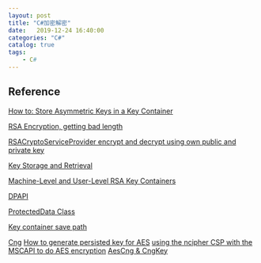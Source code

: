 ```yaml
---                
layout: post                
title: "C#加密解密" 
date:   2019-12-24 16:40:00                 
categories: "C#"                
catalog: true                
tags:                 
    - C#                
---      
```


    
## Reference

[How to: Store Asymmetric Keys in a Key Container](https://docs.microsoft.com/en-us/dotnet/standard/security/how-to-store-asymmetric-keys-in-a-key-container)

[RSA Encryption, getting bad length](https://stackoverflow.com/questions/1496793/rsa-encryption-getting-bad-length)

[RSACryptoServiceProvider encrypt and decrypt using own public and private key](https://stackoverflow.com/questions/34613479/rsacryptoserviceprovider-encrypt-and-decrypt-using-own-public-and-private-key)

[Key Storage and Retrieval](https://docs.microsoft.com/en-us/windows/win32/seccng/key-storage-and-retrieval)

[Machine-Level and User-Level RSA Key Containers](https://docs.microsoft.com/zh-cn/previous-versions/aspnet/f5cs0acs(v=vs.100))

[DPAPI](https://docs.microsoft.com/en-us/previous-versions/ms995355(v=msdn.10)?redirectedfrom=MSDN)

[ProtectedData Class](https://docs.microsoft.com/en-us/dotnet/api/system.security.cryptography.protecteddata?redirectedfrom=MSDN&view=netframework-4.8)

[Key container save path](https://www.syncfusion.com/ebooks/cryptography_in_net_succinctly/cryptographic-key-containers)

[Cng](https://docs.microsoft.com/en-us/windows/win32/seccng/cng-portal)
[How to generate persisted key for AES](https://stackoverflow.com/questions/45227683/how-to-generate-persisted-key-for-aes)
[using the ncipher CSP with the MSCAPI to do AES encryption](https://stackoverflow.com/questions/11266758/using-the-ncipher-csp-with-the-mscapi-to-do-aes-encryption)
[AesCng & CngKey](https://social.msdn.microsoft.com/Forums/en-US/8d2d2b7c-6890-4f02-8ffc-ada6527c1a78/aescng-persisted-key-exportimport-import-fails-with-cryptographicexception-the-supplied-handle-is?forum=netfxbcl)